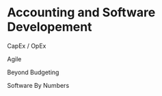 # Accounting and Software Developement

CapEx / OpEx

Agile

Beyond Budgeting

Software By Numbers

